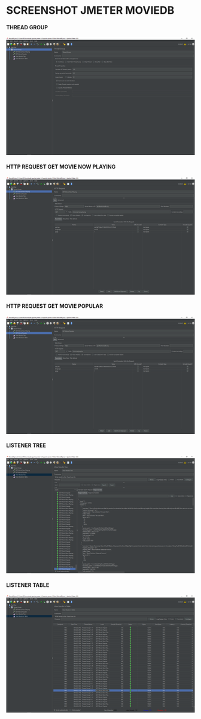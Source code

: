 # SCREENSHOT JMETER MOVIEDB

#### THREAD GROUP
![alt text][Thread-Group]
#### HTTP REQUEST GET MOVIE NOW PLAYING
![alt text][Http-Request-Get-Movie-Now-Playing]
#### HTTP REQUEST GET MOVIE POPULAR
![alt text][Http-Request-Get-Movie-Popular]
#### LISTENER TREE
![alt text][Listener-Tree]
#### LISTENER TABLE
![alt text][Listener-Table]




[Listener-Tree]: https://github.com/ranggaaryo79/jc-cucumber-shopdemoqa/blob/97e262941caf6fe0214e1c238d158e3860da6329/Jmeter/Screenshot/Listener-Tree.PNG "Listener Tree"
[Listener-Table]: https://github.com/ranggaaryo79/jc-cucumber-shopdemoqa/blob/30922241a19a174c3dec67c96c251639a8e95cc4/Jmeter/Screenshot/Listener-Table.PNG "Listener Table"
[Http-Request-Get-Movie-Now-Playing]: https://github.com/ranggaaryo79/jc-cucumber-shopdemoqa/blob/30922241a19a174c3dec67c96c251639a8e95cc4/Jmeter/Screenshot/HTTP-Request-Get-Movie-Now-Playing.PNG "Http Request GET Movie Now Playing"
[Http-Request-Get-Movie-Popular]: https://github.com/ranggaaryo79/jc-cucumber-shopdemoqa/blob/30922241a19a174c3dec67c96c251639a8e95cc4/Jmeter/Screenshot/HTTP-Request-Get-Movie-Popular.PNG "Http Request GET Movie Now Playing"
[Thread-Group]: https://github.com/ranggaaryo79/jc-cucumber-shopdemoqa/blob/30922241a19a174c3dec67c96c251639a8e95cc4/Jmeter/Screenshot/Thread-Group.PNG "Thread Group"